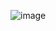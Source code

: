 ![image](https://github.com/gabeak2/MEMS-Microphone-Test-PCB/assets/59489552/98ffaf4d-bb30-45db-95c4-e36220782ac4)
